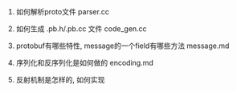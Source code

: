 1. 如何解析proto文件
  parser.cc

2. 如何生成 .pb.h/.pb.cc 文件
  code_gen.cc

3. protobuf有哪些特性, message的一个field有哪些方法
  message.md

4. 序列化和反序列化是如何做的
  encoding.md

5. 反射机制是怎样的, 如何实现
